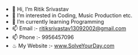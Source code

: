 - 👋 Hi, I’m Ritik Srivastav
- 👀 I’m interested in Coding, Music Production etc.
- 🌱 I’m currently learning Programming
- 📫 Email :- ritiksrivastav13092002@gmail.com
- 📫 Phone :- 9956457096
- ♨  My Website :- www.SolveYourDay.com

<!---
ritiksri/ritiksri is a ✨ special ✨ repository because its `README.md` (this file) appears on your GitHub profile.
You can click the Preview link to take a look at your changes.
--->
